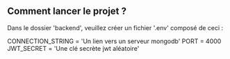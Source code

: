 ## Comment lancer le projet ? 

Dans le dossier 'backend', veuillez créer un fichier '.env' composé de ceci : 

CONNECTION_STRING = 'Un lien vers un serveur mongodb'
PORT = 4000
JWT_SECRET = 'Une clé secrète jwt aléatoire'